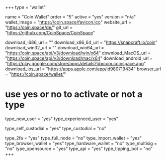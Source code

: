 +++
type = "wallet"

name = "Coin Wallet"
order = "5"
active = "yes"
version = "n/a"
wallet_Image = "https://coin.space/favicon.ico"
website_url = "https://coin.space/de/"
git_url = "https://github.com/CoinSpace/CoinSpace"

download_i686_url = ""
download_x86_64_url = "https://snapcraft.io/coin"
download_win32_url = ""
download_win64_url = "https://coin.space/api/v3/download/win/x64"
download_MacOS_url = "https://coin.space/api/v3/download/mac/x64"
download_android_url = "https://play.google.com/store/apps/details?id=com.coinspace.app"
download_ios_url = "https://apps.apple.com/app/id980719434"
browser_url = "https://coin.space/wallet/"

# use yes or no to activate or not a type
type_new_user = "yes"
type_experienced_user = "yes"

type_self_custodial = "yes"
type_custodial = "no"

type_2fa = "yes"
type_full_node = "no"
type_import_wallet = "yes"
type_browser_wallet = "yes"
type_hardware_wallet = "no"
type_multisig = "no"
type_opensource = "yes"
type_api = "yes"
type_tipping_bot = "no"
+++